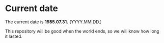 # Current date

The current date is **1985.07.31.** (YYYY.MM.DD.)

This repository will be good when the world ends, so we will know how long it lasted.